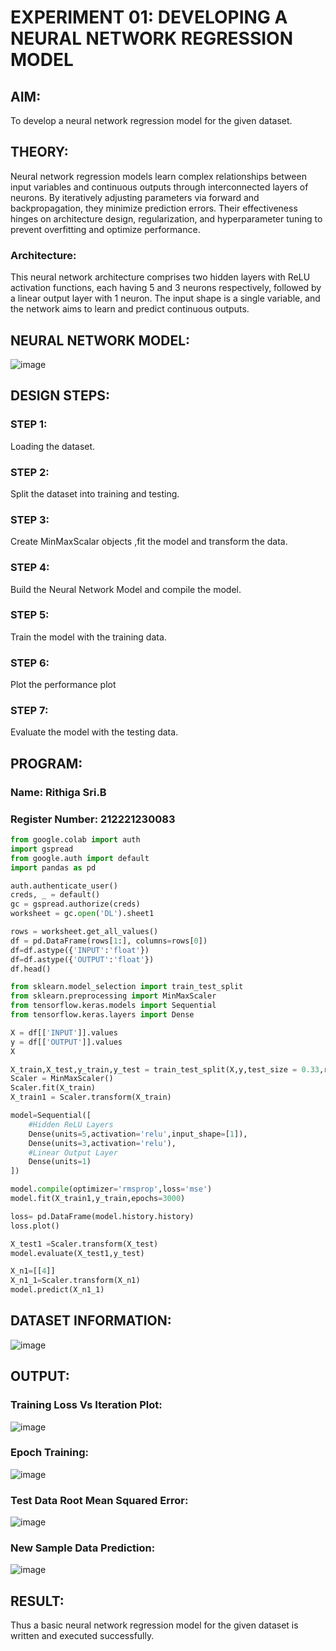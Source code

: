 # EXPERIMENT 01: DEVELOPING A NEURAL NETWORK REGRESSION MODEL
## AIM:
To develop a neural network regression model for the given dataset.

## THEORY:
Neural network regression models learn complex relationships between input variables and continuous outputs through interconnected layers of neurons. By iteratively adjusting parameters via forward and backpropagation, they minimize prediction errors. Their effectiveness hinges on architecture design, regularization, and hyperparameter tuning to prevent overfitting and optimize performance.
### Architecture:
  This neural network architecture comprises two hidden layers with ReLU activation functions, each having 5 and 3 neurons respectively, followed by a linear output layer with 1 neuron. The input shape is a single variable, and the network aims to learn and predict continuous outputs.

## NEURAL NETWORK MODEL:
![image](https://github.com/Rithigasri/basic-nn-model/assets/93427256/de6017e4-fcd7-4a31-abbd-9a36bd7ae689)

## DESIGN STEPS:
### STEP 1:
Loading the dataset.
### STEP 2:
Split the dataset into training and testing.
### STEP 3:
Create MinMaxScalar objects ,fit the model and transform the data.
### STEP 4:
Build the Neural Network Model and compile the model.
### STEP 5:
Train the model with the training data.
### STEP 6:
Plot the performance plot
### STEP 7:
Evaluate the model with the testing data.
## PROGRAM:
### Name: Rithiga Sri.B
### Register Number: 212221230083
```python
from google.colab import auth
import gspread
from google.auth import default
import pandas as pd

auth.authenticate_user()
creds, _ = default()
gc = gspread.authorize(creds)
worksheet = gc.open('DL').sheet1

rows = worksheet.get_all_values()
df = pd.DataFrame(rows[1:], columns=rows[0])
df=df.astype({'INPUT':'float'})
df=df.astype({'OUTPUT':'float'})
df.head()

from sklearn.model_selection import train_test_split
from sklearn.preprocessing import MinMaxScaler
from tensorflow.keras.models import Sequential
from tensorflow.keras.layers import Dense

X = df[['INPUT']].values
y = df[['OUTPUT']].values
X

X_train,X_test,y_train,y_test = train_test_split(X,y,test_size = 0.33,random_state = 33)
Scaler = MinMaxScaler()
Scaler.fit(X_train)
X_train1 = Scaler.transform(X_train)

model=Sequential([
    #Hidden ReLU Layers
    Dense(units=5,activation='relu',input_shape=[1]),
    Dense(units=3,activation='relu'),
    #Linear Output Layer
    Dense(units=1)
])

model.compile(optimizer='rmsprop',loss='mse')
model.fit(X_train1,y_train,epochs=3000)

loss= pd.DataFrame(model.history.history)
loss.plot()

X_test1 =Scaler.transform(X_test)
model.evaluate(X_test1,y_test)

X_n1=[[4]]
X_n1_1=Scaler.transform(X_n1)
model.predict(X_n1_1)

```
## DATASET INFORMATION:
![image](https://github.com/Rithigasri/basic-nn-model/assets/93427256/cdef71ea-4774-4bf2-baf2-9d7dae7d9592)


## OUTPUT:
### Training Loss Vs Iteration Plot:
![image](https://github.com/Rithigasri/basic-nn-model/assets/93427256/a7b48087-1179-4781-8786-e3d160344202)
### Epoch Training:
![image](https://github.com/Rithigasri/basic-nn-model/assets/93427256/1247ecf7-80e4-4443-ab84-c09d0cd4d541)
### Test Data Root Mean Squared Error:
![image](https://github.com/Rithigasri/basic-nn-model/assets/93427256/0114d30a-8081-4205-a158-95efe5450804)
### New Sample Data Prediction:
![image](https://github.com/Rithigasri/basic-nn-model/assets/93427256/ea52cc7b-b09f-400c-90e8-a8170793c2ef)


## RESULT:
Thus a basic neural network regression model for the given dataset is written and executed successfully.
